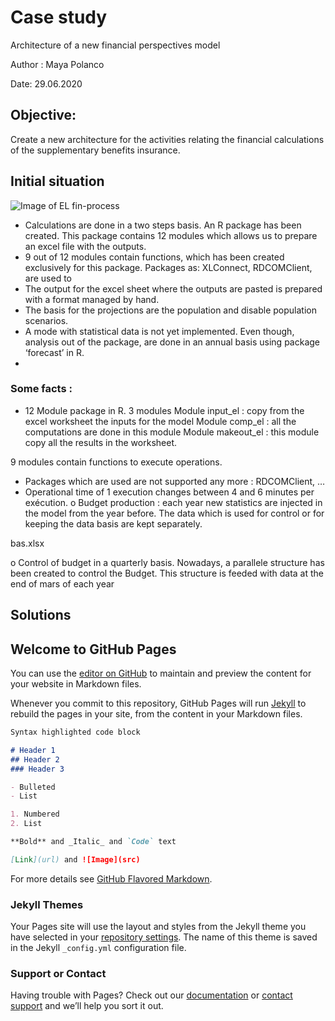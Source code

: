 
# **Case study** 
Architecture of a new financial perspectives model

Author : Maya Polanco

Date: 29.06.2020 
 
## Objective:
Create a new architecture for the activities relating the financial calculations of the supplementary benefits insurance.
 
## Initial situation

![Image of EL fin-process](https://github.com/PomBSV/exam/images/SB_process.png)

-    Calculations are done in a two steps basis. An R package has been created. This package contains 12 modules which allows us to prepare an excel file with the outputs.
-    9 out of 12 modules contain functions, which has been created exclusively for this package. Packages as: XLConnect, RDCOMClient, are used to 
-    The output for the excel sheet where the outputs are pasted is prepared with a format managed by hand.
-    The basis for the projections are the population and disable population scenarios.
-    A mode with statistical data is not yet implemented. Even though, analysis out of the package, are done in an annual basis using package ‘forecast’ in R.
-         
 
### Some facts :
-	12 Module package in R. 3 modules 
Module input_el : copy from the excel worksheet the inputs for the model
Module comp_el : all the computations are done in this module
Module makeout_el : this module copy all the results in the worksheet.

9 modules contain functions to execute operations.
-	Packages which are used are not supported any more : RDCOMClient, …
-	Operational time of 1 execution changes between 4 and 6 minutes per exécution.
o	Budget production : each year new statistics are injected in the model from the year before. The data which is used for control or for keeping the data basis are kept separately.

bas.xlsx


o	Control of budget in a quarterly basis. Nowadays, a parallele structure has been created to control the Budget. This structure is feeded with data at the end of mars of each year

Solutions
-

## Welcome to GitHub Pages

You can use the [editor on GitHub](https://github.com/PomBSV/exam/edit/master/README.md) to maintain and preview the content for your website in Markdown files.

Whenever you commit to this repository, GitHub Pages will run [Jekyll](https://jekyllrb.com/) to rebuild the pages in your site, from the content in your Markdown files.



```markdown
Syntax highlighted code block

# Header 1
## Header 2
### Header 3

- Bulleted
- List

1. Numbered
2. List

**Bold** and _Italic_ and `Code` text

[Link](url) and ![Image](src)
```

For more details see [GitHub Flavored Markdown](https://guides.github.com/features/mastering-markdown/).

### Jekyll Themes

Your Pages site will use the layout and styles from the Jekyll theme you have selected in your [repository settings](https://github.com/PomBSV/exam/settings). The name of this theme is saved in the Jekyll `_config.yml` configuration file.

### Support or Contact

Having trouble with Pages? Check out our [documentation](https://help.github.com/categories/github-pages-basics/) or [contact support](https://github.com/contact) and we’ll help you sort it out.
